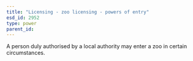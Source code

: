 ```yaml
---
title: "Licensing - zoo licensing - powers of entry"
esd_id: 2952
type: power
parent_id:  
---
```


A person duly authorised by a local authority may enter a zoo in certain circumstances.

